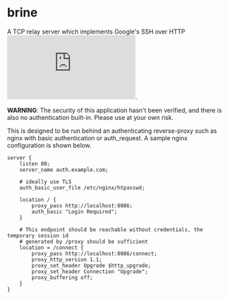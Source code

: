 brine
=====

A TCP relay server which implements Google's SSH over HTTP ![relay server protocol](https://chromium.googlesource.com/apps/libapps/+/master/nassh/doc/relay-protocol.md).

**WARNING**: The security of this application hasn't been verified, and there is also no authentication built-in.
Please use at your own risk.

This is designed to be run behind an authenticating reverse-proxy such as nginx with basic authentication or
auth_request. A sample nginx configuration is shown below.

```nginx
server {
    listen 80;
    server_name auth.example.com;

    # ideally use TLS
    auth_basic_user_file /etc/nginx/htpasswd;

    location / {
        proxy_pass http://localhost:8086;
        auth_basic "Login Required";
    }

    # This endpoint should be reachable without credentials, the temporary session id
    # generated by /proxy should be sufficient
    location = /connect {
        proxy_pass http://localhost:8086/connect;
        proxy_http_version 1.1;
        proxy_set_header Upgrade $http_upgrade;
        proxy_set_header Connection "Upgrade";
        proxy_buffering off;
    }
}
```
